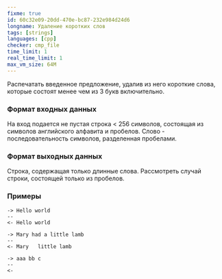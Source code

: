 ```yaml
---
fixme: true
id: 60c32e09-20dd-470e-bc87-232e984d24d6
longname: Удаление коротких слов
tags: [strings]
languages: [cpp]
checker: cmp_file
time_limit: 1
real_time_limit: 1
max_vm_size: 64M
---
```



Распечатать введенное предложение, удалив из него короткие слова, которые состоят менее чем из 3 букв включительно.

### Формат входных данных

На вход подается не пустая строка < 256 символов, состоящая из символов английского алфавита и пробелов. Слово - последовательность символов, разделенная пробелами.

### Формат выходных данных

Строка, содержащая только длинные слова. Рассмотреть случай строки, состоящей только из пробелов.

### Примеры

```
-> Hello world
--
<- Hello world
```

```
-> Mary had a little lamb
--
<- Mary   little lamb
```

```
-> aaa bb c
--
<-   
```
